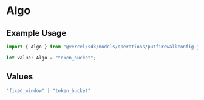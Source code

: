 # Algo

## Example Usage

```typescript
import { Algo } from "@vercel/sdk/models/operations/putfirewallconfig.js";

let value: Algo = "token_bucket";
```

## Values

```typescript
"fixed_window" | "token_bucket"
```